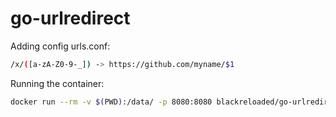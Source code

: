 # go-urlredirect

Adding config urls.conf:
```bash
/x/([a-zA-Z0-9-_]) -> https://github.com/myname/$1
```

Running the container:
```bash
docker run --rm -v $(PWD):/data/ -p 8080:8080 blackreloaded/go-urlredirect -domain=localhost:8080
```